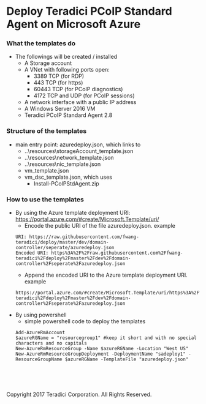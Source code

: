# Deploy Teradici PCoIP Standard Agent on Microsoft Azure

### What the templates do
- The followings will be created / installed 
	* A Storage account
	* A VNet with following ports open:
	  * 3389 TCP (for RDP)
	  * 443 TCP (for https)
	  * 60443 TCP (for PCoIP diagnostics)
	  * 4172 TCP and UDP (for PCoIP sessions)
	* A network interface with a public IP address
	* A Windows Server 2016 VM
	* Teradici PCoIP Standard Agent 2.8

### Structure of the templates
- main entry point: azuredeploy.json, which links to
	* ..\resources\storageAccount_template.json
	* ..\resources\network_template.json
	* ..\resources\nic_template.json
	* vm_template.json
	* vm_dsc_template.json, which uses
	  * Install-PCoIPStdAgent.zip

### How to use the templates
- By using the Azure template deployment URI: https://portal.azure.com/#create/Microsoft.Template/uri/
	* Encode the public URI of the file azuredeploy.json. example
	```
	URI: https://raw.githubusercontent.com/fwang-teradici/deploy/master/dev/domain-controller/seperate/azuredeploy.json
	Encoded URI: https%3A%2F%2Fraw.githubusercontent.com%2Ffwang-teradici%2Fdeploy%2Fmaster%2Fdev%2Fdomain-controller%2Fseperate%2Fazuredeploy.json
	```
	* Append the encoded URI to the Azure template deployment URI. example
	```
    https://portal.azure.com/#create/Microsoft.Template/uri/https%3A%2F%2Fraw.githubusercontent.com%2Ffwang-teradici%2Fdeploy%2Fmaster%2Fdev%2Fdomain-controller%2Fseperate%2Fazuredeploy.json
    ```
- By using powershell
	* simple powershell code to deploy the templates
    ```
	Add-AzureRmAccount
	$azureRGName = "resourcegroup1" #keep it short and with no special characters and no capitals
	New-AzureRmResourceGroup -Name $azureRGName -Location "West US"
	New-AzureRmResourceGroupDeployment -DeploymentName "sadeploy1" -ResourceGroupName $azureRGName -TemplateFile "azuredeploy.json"
    ```

  
<p>&nbsp;</p>
<p>&nbsp;</p>
Copyright 2017 Teradici Corporation. All Rights Reserved.